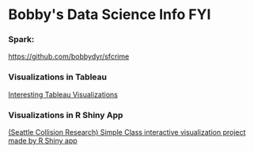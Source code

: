 # Bobby's Data Science Info FYI

### Spark:
https://github.com/bobbydyr/sfcrime


### Visualizations in Tableau
[Interesting Tableau Visualizations](tableau_port/tableau_port.md)

### Visualizations in R Shiny App
[(Seattle Collision Research) Simple Class interactive visualization project made by R Shiny app](https://bobbydyr.shinyapps.io/project-AC2-traffic/)
 
